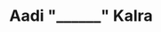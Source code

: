 <html>
 <head>
  <meta charset="utf-8">
        <title>AADI</title>
  </head>
 <body>
<h1>Aadi "______" Kalra</h1>

